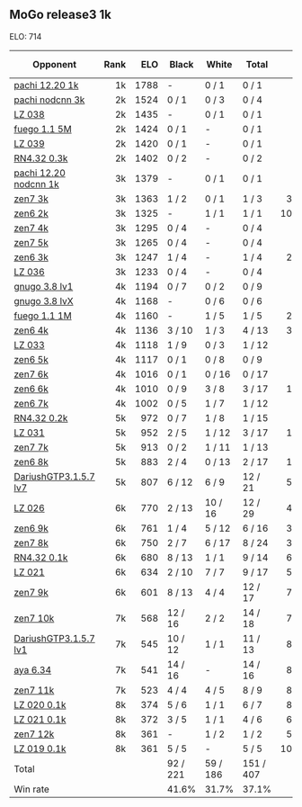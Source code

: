 ## MoGo release3 1k ##

ELO: 714

Opponent | Rank | ELO | Black | White | Total | Win rate
---------|-----:|----:|-------|-------|-------|-------:
[pachi 12.20 1k](pachi%2012.20%201k.md) | 1k | 1788 | - | 0 / 1 | 0 / 1 | 0.0%
[pachi nodcnn 3k](pachi%20nodcnn%203k.md) | 2k | 1524 | 0 / 1 | 0 / 3 | 0 / 4 | 0.0%
[LZ 038](LZ%20038.md) | 2k | 1435 | - | 0 / 1 | 0 / 1 | 0.0%
[fuego 1.1 5M](fuego%201.1%205M.md) | 2k | 1424 | 0 / 1 | - | 0 / 1 | 0.0%
[LZ 039](LZ%20039.md) | 2k | 1420 | 0 / 1 | - | 0 / 1 | 0.0%
[RN4.32 0.3k](RN4.32%200.3k.md) | 2k | 1402 | 0 / 2 | - | 0 / 2 | 0.0%
[pachi 12.20 nodcnn 1k](pachi%2012.20%20nodcnn%201k.md) | 3k | 1379 | - | 0 / 1 | 0 / 1 | 0.0%
[zen7 3k](zen7%203k.md) | 3k | 1363 | 1 / 2 | 0 / 1 | 1 / 3 | 33.3%
[zen6 2k](zen6%202k.md) | 3k | 1325 | - | 1 / 1 | 1 / 1 | 100.0%
[zen7 4k](zen7%204k.md) | 3k | 1295 | 0 / 4 | - | 0 / 4 | 0.0%
[zen7 5k](zen7%205k.md) | 3k | 1265 | 0 / 4 | - | 0 / 4 | 0.0%
[zen6 3k](zen6%203k.md) | 3k | 1247 | 1 / 4 | - | 1 / 4 | 25.0%
[LZ 036](LZ%20036.md) | 3k | 1233 | 0 / 4 | - | 0 / 4 | 0.0%
[gnugo 3.8 lv1](gnugo%203.8%20lv1.md) | 4k | 1194 | 0 / 7 | 0 / 2 | 0 / 9 | 0.0%
[gnugo 3.8 lvX](gnugo%203.8%20lvX.md) | 4k | 1168 | - | 0 / 6 | 0 / 6 | 0.0%
[fuego 1.1 1M](fuego%201.1%201M.md) | 4k | 1160 | - | 1 / 5 | 1 / 5 | 20.0%
[zen6 4k](zen6%204k.md) | 4k | 1136 | 3 / 10 | 1 / 3 | 4 / 13 | 30.8%
[LZ 033](LZ%20033.md) | 4k | 1118 | 1 / 9 | 0 / 3 | 1 / 12 | 8.3%
[zen6 5k](zen6%205k.md) | 4k | 1117 | 0 / 1 | 0 / 8 | 0 / 9 | 0.0%
[zen7 6k](zen7%206k.md) | 4k | 1016 | 0 / 1 | 0 / 16 | 0 / 17 | 0.0%
[zen6 6k](zen6%206k.md) | 4k | 1010 | 0 / 9 | 3 / 8 | 3 / 17 | 17.6%
[zen6 7k](zen6%207k.md) | 4k | 1002 | 0 / 5 | 1 / 7 | 1 / 12 | 8.3%
[RN4.32 0.2k](RN4.32%200.2k.md) | 5k | 972 | 0 / 7 | 1 / 8 | 1 / 15 | 6.7%
[LZ 031](LZ%20031.md) | 5k | 952 | 2 / 5 | 1 / 12 | 3 / 17 | 17.6%
[zen7 7k](zen7%207k.md) | 5k | 913 | 0 / 2 | 1 / 11 | 1 / 13 | 7.7%
[zen6 8k](zen6%208k.md) | 5k | 883 | 2 / 4 | 0 / 13 | 2 / 17 | 11.8%
[DariushGTP3.1.5.7 lv7](DariushGTP3.1.5.7%20lv7.md) | 5k | 807 | 6 / 12 | 6 / 9 | 12 / 21 | 57.1%
[LZ 026](LZ%20026.md) | 6k | 770 | 2 / 13 | 10 / 16 | 12 / 29 | 41.4%
[zen6 9k](zen6%209k.md) | 6k | 761 | 1 / 4 | 5 / 12 | 6 / 16 | 37.5%
[zen7 8k](zen7%208k.md) | 6k | 750 | 2 / 7 | 6 / 17 | 8 / 24 | 33.3%
[RN4.32 0.1k](RN4.32%200.1k.md) | 6k | 680 | 8 / 13 | 1 / 1 | 9 / 14 | 64.3%
[LZ 021](LZ%20021.md) | 6k | 634 | 2 / 10 | 7 / 7 | 9 / 17 | 52.9%
[zen7 9k](zen7%209k.md) | 6k | 601 | 8 / 13 | 4 / 4 | 12 / 17 | 70.6%
[zen7 10k](zen7%2010k.md) | 7k | 568 | 12 / 16 | 2 / 2 | 14 / 18 | 77.8%
[DariushGTP3.1.5.7 lv1](DariushGTP3.1.5.7%20lv1.md) | 7k | 545 | 10 / 12 | 1 / 1 | 11 / 13 | 84.6%
[aya 6.34](aya%206.34.md) | 7k | 541 | 14 / 16 | - | 14 / 16 | 87.5%
[zen7 11k](zen7%2011k.md) | 7k | 523 | 4 / 4 | 4 / 5 | 8 / 9 | 88.9%
[LZ 020 0.1k](LZ%20020%200.1k.md) | 8k | 374 | 5 / 6 | 1 / 1 | 6 / 7 | 85.7%
[LZ 021 0.1k](LZ%20021%200.1k.md) | 8k | 372 | 3 / 5 | 1 / 1 | 4 / 6 | 66.7%
[zen7 12k](zen7%2012k.md) | 8k | 361 | - | 1 / 2 | 1 / 2 | 50.0%
[LZ 019 0.1k](LZ%20019%200.1k.md) | 8k | 361 | 5 / 5 | - | 5 / 5 | 100.0%
Total | | | 92 / 221 | 59 / 186 | 151 / 407 | 
Win rate| | | 41.6% | 31.7% | 37.1% | 
